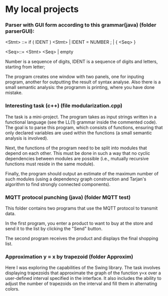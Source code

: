 # My local projects
### Parser with GUI form according to this grammar(java) (folder parserGUI):

\<Stmt\> ::= if ( IDENT ) \<Stmt\> | IDENT = NUMBER ; | { \<Seq\> }

\<Seq\>::= \<Stmt\> \<Seq\> | empty

Number is a sequence of digits, IDENT is a sequence of digits and letters, starting from letter;

The program creates one window with two panels, one for inputing program, another for outputting the result of syntax analyse. Also there is a small semantic analysis: the programm is printing, where you have done mistake.

### Interesting task (c++) (file modularization.cpp)
The task is a mini-project. The program takes as input strings written in a functional language (see the LL(1) grammar inside the commented code). The goal is to parse this program, which consists of functions, ensuring that only declared variables are used within the functions (a small semantic analysis is involved).

Next, the functions of the program need to be split into modules that depend on each other. This must be done in such a way that no cyclic dependencies between modules are possible (i.e., mutually recursive functions must reside in the same module).

Finally, the program should output an estimate of the maximum number of such modules (using a dependency graph construction and Tarjan's algorithm to find strongly connected components).

### MQTT protocol punching (java) (folder MQTT test)

This folder contains two programs that use the MQTT protocol to transmit data.

In the first program, you enter a product to  want to buy at the store and send it to the list by clicking the "Send" button.

The second program receives the product and displays the final shopping list.

### Approximation y = x by trapezoid (folder Approxim)

Here I was exploring the capabilities of the Swing library. The task involves displaying trapezoids that approximate the graph of the function y=x over a user-defined interval specified in the interface. It also includes the ability to adjust the number of trapezoids on the interval and fill them in alternating colors.
